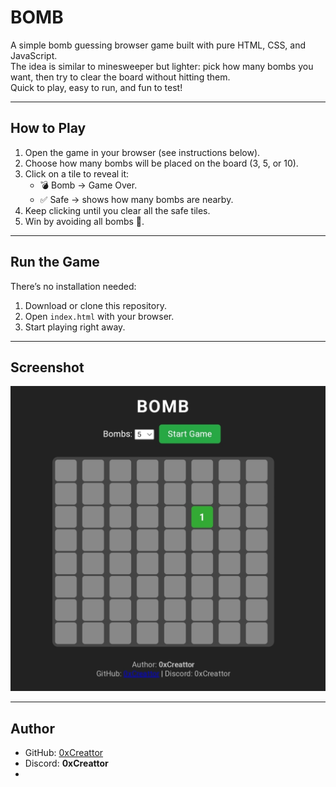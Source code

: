 # BOMB

A simple bomb guessing browser game built with pure HTML, CSS, and JavaScript.  
The idea is similar to minesweeper but lighter: pick how many bombs you want, then try to clear the board without hitting them.  
Quick to play, easy to run, and fun to test!

---

## How to Play
1. Open the game in your browser (see instructions below).  
2. Choose how many bombs will be placed on the board (3, 5, or 10).  
3. Click on a tile to reveal it:  
   - 💣 Bomb → Game Over.  
   - ✅ Safe → shows how many bombs are nearby.  
4. Keep clicking until you clear all the safe tiles.  
5. Win by avoiding all bombs 🎉.

---

## Run the Game
There’s no installation needed:
1. Download or clone this repository.  
2. Open `index.html` with your browser.  
3. Start playing right away.  

---

## Screenshot
![Game Preview](https://raw.githubusercontent.com/0xCreattor/BOMB/refs/heads/main/IMG_20250831_165834.jpg)

---

## Author
- GitHub: [0xCreattor](https://github.com/0xCreattor)  
- Discord: **0xCreattor**
- 
